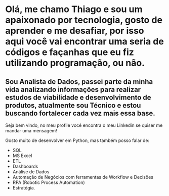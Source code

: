 
# Olá, me chamo Thiago e sou um apaixonado por tecnologia, gosto de aprender e me desafiar, por isso aqui você vai encontrar uma seria de códigos e façanhas que eu fiz utilizando programação, ou não. 

## Sou Analista de Dados, passei parte da minha vida analizando informações para realizar estudos de viabilidade e desenvolvimento de produtos, atualmente sou Técnico e estou buscando fortalecer cada vez mais essa base.

Seja bem vindo, no meu profile você encontra o meu Linkedin se quiser me mandar uma mensagem!

Gosto muito de desenvolver em Python, mas também posso falar de:
* SQL
* MS Excel
* ETL
* Dashboards
* Análise de Dados
* Automação de Negócios com ferramentas de Workflow e Decisões
* RPA (Robotic Process Automation)
* Estratégia.
<!--
**ThiagoA-Menezes/ThiagoA-Menezes** is a ✨ _special_ ✨ repository because its `README.md` (this file) appears on your GitHub profile.

Here are some ideas to get you started:

- 🔭 I’m currently working on ...
- 🌱 I’m currently learning ...
- 👯 I’m looking to collaborate on ...
- 🤔 I’m looking for help with ...
- 💬 Ask me about ...
- 📫 How to reach me: ...
- 😄 Pronouns: ...
- ⚡ Fun fact: ...
-->
